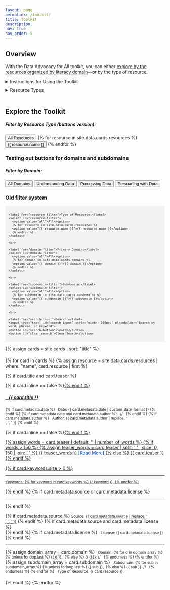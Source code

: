 ```yaml
---
layout: page
permalink: /toolkit/
title: Toolkit
description:
nav: true
nav_order: 5
---
```


## Overview

With the Data Advocacy for All toolkit, you can either [explore by the resources organized by literacy domain](../literacy-domains/)—or by the type of resource.

<details>
  <summary>Instructions for Using the Toolkit</summary>
  <div class="content">
    This toolkit works on a filtering reduction model, meaning that all cards initially populate and then are reduced to fit any filtering criteria submitted. 
    <br><br>
    You can filter the toolkit below by:
    <ul>
      <li>Type of resource, with a full list below specifying the various resource types</li>
      <li>Literacy domains and subdomains, which you can learn more about on the <a href="../literacy-domains/">literacy domains overview page</a></li>
      <li>A custom search, which will populate as you type or whenever you click the "search" button; the "clear search" button will clear all search results</li>
    </ul>
  </div>
</details>

<div style="height:5px;font-size:1px;">&nbsp;<br></div>
<div style="height:5px;font-size:1px;">&nbsp;</div>

<details>
  <summary>Resource Types</summary>
  <div class="content">
  <ul>
    {% for resource in site.data.cards.resources %}
    <li><b><i class="{{ resource.icon }}"></i> {{ resource.name }}:</b> 
      {% case resource.name %}
      {% when 'Term' %}
      Concepts that are key to each subdomain along with brief definitions and identification of source. Most of the concepts are discussed in the subdomain's open-access readings.
      {% when 'Reading' %}
      Open-access sources that introduce students to important frameworks, concepts, practices, and strategies for doing data advocacy. A list of closed access content is also included on some occasions.
      {% when 'Assignment' %}
      Formal work that gives students opportunity to learn, practice, and reflect on their experiences with data advocacy. These assignments can also be used to assess student learning in relation to each data literacy domain and subdomain.
      {% when 'Activity' %}
      Open-access lessons developed by the Data Advocacy for All team, varying in length and scope, that can be implemented in the classroom to help students hone their abilities to work with data in several literacy domains and subdomains.
      {% when 'Tutorial' %}
      Step-by-step instructions for using various open-access digital tools to work with data. All tutorials rely on minimal computing, so no previous computer experience is required.
      {% when 'Lesson Plan' %}
      A structured collection of resources to help students gain experience with a particular subdomain. This may include readings, glossary, activities, tutorials, etc.
      {% when 'Example Project' %}
      A collection of projects and advocacy movements that utilize data advocacy to bring about social change. Some of these examples are referenced in activities, assignments, modules, and tutorials, while others are simply listed to further model for data advocacy.
      {% when 'Slides' %}
      Open-access slide decks curated by Data Advocacy for All team members to assist the teaching of data advocacy and help hone students hone the multiple literacies needed to do data advocacy is ethical, responsible, and persuasive ways. Many slide decks correspond with specific activities and assignments listed under the various literacy subdomains.
      {% endcase %}
    </li>
    <br>
    {% endfor %}
  </ul>
  </div>
</details>

<br>

## Explore the Toolkit

<!-- Resource Type Button System -->
<div id="resource-type-buttons" class="mb-4">
  <h5>Filter by Resource Type (buttons version):</h5>
  <div class="button-grid">
    <button class="btn btn-outline-primary active" data-resource="all">
      <i class="fas fa-globe"></i> All Resources
    </button>
    {% for resource in site.data.cards.resources %}
    <button class="btn btn-outline-primary" data-resource="{{ resource.name }}">
      <i class="{{ resource.icon }}"></i> {{ resource.name }}
    </button>
    {% endfor %}
  </div>
</div>

<script>
document.addEventListener('DOMContentLoaded', function() {
  const resourceButtons = document.querySelectorAll('#resource-type-buttons .btn');
  resourceButtons.forEach(button => {
    button.addEventListener('click', function() {
      resourceButtons.forEach(btn => btn.classList.remove('active'));
      this.classList.add('active');
      filterCards();
    });
  });

  function filterCards() {
    const selectedResource = document.querySelector('#resource-type-buttons .btn.active').dataset.resource;
    const cards = document.querySelectorAll('.card');
    
    cards.forEach(card => {
      const cardResource = card.querySelector('.resource').textContent.trim().replace('Type of Resource: ', '');
      if (selectedResource === 'all' || cardResource === selectedResource) {
        card.style.display = 'block';
      } else {
        card.style.display = 'none';
      }
    });
  }
});
</script>

### Testing out buttons for domains and subdomains

<div id="domain-filter-container">
  <h5>Filter by Domain:</h5>
  <div class="domain-buttons">
    <button class="btn btn-lg btn-outline-primary domain-btn active" data-domain="all">All Domains</button>
    <button class="btn btn-lg btn-outline-primary domain-btn" data-domain="Understanding Data">Understanding Data</button>
    <button class="btn btn-lg btn-outline-primary domain-btn" data-domain="Processing Data">Processing Data</button>
    <button class="btn btn-lg btn-outline-primary domain-btn" data-domain="Persuading with Data">Persuading with Data</button>
  </div>

  <div id="subdomain-sections" class="mt-3">
    <div class="subdomain-section" data-domain="Understanding Data" style="display: none;">
      <h6>Understanding Data Subdomains:</h6>
      <button class="btn btn-sm btn-outline-secondary subdomain-btn" data-subdomain="Defining Data">Defining Data</button>
      <button class="btn btn-sm btn-outline-secondary subdomain-btn" data-subdomain="Critiquing Data">Critiquing Data</button>
      <button class="btn btn-sm btn-outline-secondary subdomain-btn" data-subdomain="Acting Ethically with Data">Acting Ethically with Data</button>
      <button class="btn btn-sm btn-outline-secondary subdomain-btn" data-subdomain="Advocating with Data">Advocating with Data</button>
    </div>
    <div class="subdomain-section" data-domain="Processing Data" style="display: none;">
      <h6>Processing Data Subdomains:</h6>
      <button class="btn btn-sm btn-outline-secondary subdomain-btn" data-subdomain="Collecting Data">Collecting Data</button>
      <button class="btn btn-sm btn-outline-secondary subdomain-btn" data-subdomain="Preparing Data">Preparing Data</button>
      <button class="btn btn-sm btn-outline-secondary subdomain-btn" data-subdomain="Analyzing Data">Analyzing Data</button>
      <button class="btn btn-sm btn-outline-secondary subdomain-btn" data-subdomain="Storing and Preserving Data">Storing and Preserving Data</button>
    </div>
    <div class="subdomain-section" data-domain="Persuading with Data" style="display: none;">
      <h6>Persuading with Data Subdomains:</h6>
      <button class="btn btn-sm btn-outline-secondary subdomain-btn" data-subdomain="Making Claims with Data">Making Claims with Data</button>
      <button class="btn btn-sm btn-outline-secondary subdomain-btn" data-subdomain="Visualizing Data">Visualizing Data</button>
      <button class="btn btn-sm btn-outline-secondary subdomain-btn" data-subdomain="Mapping Data">Mapping Data</button>
      <button class="btn btn-sm btn-outline-secondary subdomain-btn" data-subdomain="Telling Stories with Data">Telling Stories with Data</button>
    </div>
  </div>
</div>

<script>
document.addEventListener('DOMContentLoaded', function() {
  const domainButtons = document.querySelectorAll('.domain-btn');
  const subdomainSections = document.querySelectorAll('.subdomain-section');
  const subdomainButtons = document.querySelectorAll('.subdomain-btn');
  const cards = document.querySelectorAll('.card');

  let currentDomain = 'all';
  let activeSubdomains = [];

  function filterCards() {
    cards.forEach(card => {
      const cardDomains = card.getAttribute('data-domain').split(',');
      const cardSubdomains = card.getAttribute('data-subdomain').split(',');
      
      const domainMatch = currentDomain === 'all' || cardDomains.includes(currentDomain);
      const subdomainMatch = activeSubdomains.length === 0 || activeSubdomains.some(subdomain => cardSubdomains.includes(subdomain));

      if (domainMatch && subdomainMatch) {
        card.style.display = 'block';
      } else {
        card.style.display = 'none';
      }
    });
  }

  function resetFilters() {
    currentDomain = 'all';
    activeSubdomains = [];
    domainButtons.forEach(btn => btn.classList.remove('active'));
    domainButtons[0].classList.add('active'); // Set "All Domains" button as active
    subdomainSections.forEach(section => section.style.display = 'none');
    subdomainButtons.forEach(btn => btn.classList.remove('active'));
    filterCards();
  }

  domainButtons.forEach(button => {
    button.addEventListener('click', function() {
      currentDomain = this.getAttribute('data-domain');
      
      // Toggle active state for domain buttons
      domainButtons.forEach(btn => btn.classList.remove('active'));
      this.classList.add('active');

      // Show/hide subdomain sections
      subdomainSections.forEach(section => {
        if (currentDomain === 'all') {
          section.style.display = 'none';
        } else if (section.getAttribute('data-domain') === currentDomain) {
          section.style.display = 'block';
        } else {
          section.style.display = 'none';
        }
      });

      // Reset subdomain button states and clear active subdomains
      subdomainButtons.forEach(btn => btn.classList.remove('active'));
      activeSubdomains = [];

      // Filter cards by domain
      filterCards();
    });
  });

  subdomainButtons.forEach(button => {
    button.addEventListener('click', function() {
      const selectedSubdomain = this.getAttribute('data-subdomain');

      // Toggle active state for subdomain buttons
      this.classList.toggle('active');

      if (this.classList.contains('active')) {
        activeSubdomains.push(selectedSubdomain);
      } else {
        activeSubdomains = activeSubdomains.filter(subdomain => subdomain !== selectedSubdomain);
      }

      // Filter cards by domain and selected subdomains
      filterCards();
    });
  });

  // Initial reset to set up the default state
  resetFilters();
});
</script>

### Old filter system

<div style="background-color: #f2f2f2; padding: 10px;">
  <div id="filter-options" style="font-size: 0.8em;">
    
    <label for="resource-filter">Type of Resource:</label>
    <select id="resource-filter">
      <option value="all">All</option>
      {% for resource in site.data.cards.resources %}
      <option value="{{ resource.name }}">{{ resource.name }}</option>
      {% endfor %}
    </select>

    <br>

    <label for="domain-filter">Primary Domain:</label>
    <select id="domain-filter">
      <option value="all">All</option>
      {% for domain in site.data.cards.domains %}
      <option value="{{ domain }}">{{ domain }}</option>
      {% endfor %}
    </select>

    <br>

    <label for="subdomain-filter">Subdomain:</label>
    <select id="subdomain-filter">
      <option value="all">All</option>
      {% for subdomain in site.data.cards.subdomains %}
      <option value="{{ subdomain }}">{{ subdomain }}</option>
      {% endfor %}
    </select>

    <br>

    <label for="search-input">Search:</label>
    <input type="text" id="search-input" style="width: 300px;" placeholder="Search by word, phrase, or keyword">
    <button id="search-button">Search</button>
    <button id="clear-search">Clear Search</button>

  </div>
</div>

{% assign cards = site.cards | sort: "title" %}

<div id="card-list" style="margin-top: 20px;">
  {% for card in cards %}
  {% assign resource = site.data.cards.resources | where: "name", card.resource | first %}

  <!-- Validation to exclude cards without title or description -->

{% if card.title and card.teaser %}

  <div class="card {% if card.inline == false %}hoverable{% endif %}" style="margin-bottom: 20px;" data-domain="{{ card.domain | default: '' | join: ',' }}" data-subdomain="{{ card.subdomain | default: '' | join: ',' }}">
    <div class="row no-gutters">
      <div class="team">
        <div class="card-body">
          {% if card.inline == false %}<a href="{{ card.url | relative_url }}">{% endif %}
            <h5 class="card-title"><i class="{{ resource.icon | default: 'fas fa-file' }}"></i>&nbsp;&nbsp; {{ card.title }}</h5></a>
          <p class="card-text"><small class="test-muted">
            {% if card.metadata.date %}
              <i class="fa-solid fa-calendar"></i>&nbsp; Date: {{ card.metadata.date | custom_date_format }}
            {% endif %}
            {% if card.metadata.date and card.metadata.author %}
              &nbsp;&nbsp;//&nbsp;&nbsp;
            {% endif %}
            {% if card.metadata.author %}
              <i class="fa-solid fa-user"></i>&nbsp; Author: {{ card.metadata.author | replace: '<br />', ', ' }}
            {% endif %}
          </small></p>
          {% if card.inline == false %}<a href="{{ card.url | relative_url }}">{% endif %}
            <p class="card-text">
              {% assign words = card.teaser | default: '' | number_of_words %}
              {% if words > 150 %}
              {% assign teaser_words = card.teaser | split: ' ' | slice: 0, 150 | join: ' ' %}
              {{ teaser_words }} <span style="color: #0140A8;">[Read More]</span>
              {% else %}
              {{ card.teaser }}
              {% endif %}
            </p>
          {% if card.keywords.size > 0 %}
            <hr class="solid">
            <p class="card-text test-muted keyword"><small>Keywords: {% for keyword in card.keywords %}<i class="fa-solid fa-hashtag fa-sm"></i>&nbsp;{{ keyword }}&nbsp;&nbsp;{% endfor %}</small></p>
          {% endif %}
          </a>
          {% if card.metadata.source or card.metadata.license %}
            <hr class="solid">
          {% endif %}
          <p class="card-text">
            {% if card.metadata.source %}
              <small class="test-muted"><i class="fas fa-link"></i> Source: <a href="{{ card.metadata.source }}">{{ card.metadata.source | replace: '<br />', ', ' }}</a></small>
            {% endif %}
            {% if card.metadata.source and card.metadata.license %}
              <br>
            {% endif %}
            {% if card.metadata.license %}
              <small class="test-muted"><i class="fa-solid fa-quote-left"></i>&nbsp; License: {{ card.metadata.license }}</small>
            {% endif %}
          </p>
          <hr class="solid">
          <p class="card-text">
            <!-- rendering multiple domains vs. single domain -->
            {% assign domain_array = card.domain %}
            <small class="test-muted domain"><i class="fa-solid fa-network-wired"></i>&nbsp; Domain:
              {% for d in domain_array %}
                {% unless forloop.last %}
                  <a href="{{ site.url }}{{ site.baseurl }}/{{ d | downcase | replace: ' ', '-' }}">{{ d }}</a>,&nbsp;
                {% else %}
                  <a href="{{ site.url }}{{ site.baseurl }}/{{ d | downcase | replace: ' ', '-' }}">{{ d }}</a>&nbsp;&nbsp;//&nbsp;&nbsp;
                {% endunless %}
              {% endfor %}
            </small>
            <!-- rendering multiple subdomains vs. single subdomain -->
            {% assign subdomain_array = card.subdomain %}
            <small class="test-muted subdomain"><i class="fa-solid fa-sitemap"></i>&nbsp; Subdomain:
              {% for sub in subdomain_array %}
                {% unless forloop.last %}
                  {{ sub }},&nbsp;
                {% else %}
                  {{ sub }}&nbsp;&nbsp;//&nbsp;&nbsp;
                {% endunless %}
              {% endfor %}
            </small>
            <small class="test-muted resource"><i class="{{ resource.icon | default: 'fas fa-file' }}"></i>&nbsp; Type of Resource: {{ card.resource }}</small><br>
          </p>
        </div>
      </div>
    </div>
  </div>
  {% endif %}
  {% endfor %}
</div>

<script>
document.addEventListener('DOMContentLoaded', function() {
  const domainFilter = document.getElementById('domain-filter');
  const subdomainFilter = document.getElementById('subdomain-filter');
  const resourceFilter = document.getElementById('resource-filter');
  const searchInput = document.getElementById('search-input');
  const clearSearchBtn = document.getElementById('clear-search');
  const searchBtn = document.getElementById('search-button');
  const cards = document.querySelectorAll('.card');

  const subdomainToDomain = {
    'All': 'All',
    'Defining Data': 'Understanding Data',
    'Critiquing Data': 'Understanding Data',
    'Acting Ethically with Data': 'Understanding Data',
    'Advocating with Data': 'Understanding Data',
    'Collecting Data': 'Processing Data',
    'Preparing Data': 'Processing Data',
    'Analyzing Data': 'Processing Data',
    'Storing and Preserving Data': 'Processing Data',
    'Making Claims with Data': 'Persuading with Data',
    'Visualizing Data': 'Persuading with Data',
    'Mapping Data': 'Persuading with Data',
    'Telling Stories with Data': 'Persuading with Data'
  };

  function filterCards() {
    const selectedDomain = domainFilter.value;
    const selectedSubdomain = subdomainFilter.value;
    const selectedResource = resourceFilter.value;
    const searchKeyword = searchInput.value.toLowerCase();

    cards.forEach(card => {
      const cardDomains = card.getAttribute('data-domain').split(',');
      const cardSubdomains = card.getAttribute('data-subdomain').split(',');
      const cardResource = card.querySelector('.resource').textContent.trim().replace('Type of Resource: ', '');
      const cardText = card.textContent.toLowerCase();

      const domainMatch = selectedDomain === 'all' || cardDomains.includes(selectedDomain);
      const subdomainMatch = selectedSubdomain === 'all' || cardSubdomains.includes(selectedSubdomain);
      const resourceMatch = selectedResource === 'all' || cardResource === selectedResource;
      const searchMatch = searchKeyword === '' || cardText.includes(searchKeyword);

      if (domainMatch && subdomainMatch && resourceMatch && searchMatch) {
        card.style.display = 'block';
      } else {
        card.style.display = 'none';
      }
    });
  }

  domainFilter.addEventListener('change', function() {
    subdomainFilter.value = 'all';
    filterCards();
  });

  subdomainFilter.addEventListener('change', function() {
    const selectedSubdomain = subdomainFilter.value;
    const correspondingDomain = subdomainToDomain[selectedSubdomain];
    if (correspondingDomain) {
      domainFilter.value = correspondingDomain;
    } else if (selectedSubdomain === 'all') {
      domainFilter.value = 'all';
    }
    filterCards();
  });
  
  resourceFilter.addEventListener('change', filterCards);
  searchInput.addEventListener('input', filterCards);
  clearSearchBtn.addEventListener('click', function() {
    domainFilter.value = 'all';
    subdomainFilter.value = 'all';
    resourceFilter.value = 'all';
    searchInput.value = '';
    filterCards();
  });

  window.addEventListener('pageshow', initialize);
  initialize();
});
</script>
